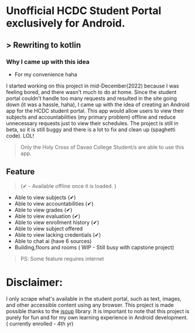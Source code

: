 # Unofficial HCDC Student Portal exclusively for Android. 
## > Rewriting to kotlin 
### Why I came up with this idea

* For my convenience haha

I started working on this project in mid-December(2022) because I was feeling bored, and there wasn't much to do at home. Since the student portal couldn't handle too many requests and resulted in the site going down (it was a hassle, haha), I came up with the idea of creating an Android app for the HCDC student portal. This app would allow users to view their subjects and accountabilities (my primary problem) offline and reduce unnecessary requests just to view their schedules. The project is still in beta, so it is still buggy and there is a lot to fix and clean up (spaghetti code). LOL!

> Only the Holy Cross of Davao College Student/s are able to use this app.

## Feature 
> (✔ - Available offline once it is loaded. )
* Able to view subjects (✔)
* Able to view accountabilities (✔)
* Able to view grades (✔)
* Able to view evaluation (✔)
* Able to view enrollment history (✔)
* Able to view subject offered 
* Able to view lacking credentials (✔)
* Able to chat ai (have 6 sources)
* Building,floors and rooms ( WIP - Still busy with capstone project)
>PS: Some feature requires internet

# Disclaimer:
I only scrape what's available in the student portal, such as text, images, and other accessible content using any browser. This project is made possible thanks to the <a href="https://jsoup.org/">jsoup</a> library. It is important to note that this project is purely for fun and for my own learning experience in Android development. ( currently enrolled - 4th yr)
 
